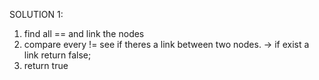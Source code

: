 SOLUTION 1:
  1.  find all == and link the nodes
  2.  compare every != see if theres a link between two nodes.
      -> if exist a link return false;
  3.  return true
